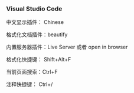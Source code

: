 ### Visual Studio Code

中文显示插件： Chinese

格式化文档插件：beautify 

内置服务器插件：Live Server 或者 open in browser

格式化快捷键： Shift+Alt+F

当前页面搜索：Ctrl+F

注释快捷键： Ctrl+/